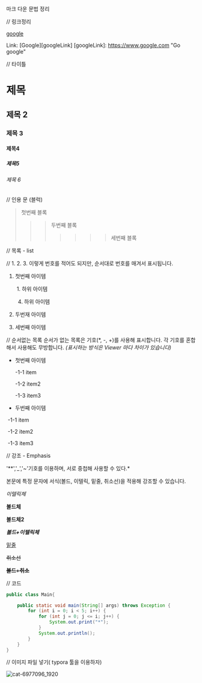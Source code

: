 

마크 다운 문법 정리

// 링크정리 

[google](http://google.com)

Link: [Google][googleLink]  [googleLink]: https://www.google.com "Go google"





// 타이틀

# 제목

## 제목 2

### 제목 3

#### 제목4

##### 제목5

###### 제목 6





//  인용 문 (블럭)

> 첫번째 블록
>
> > > 두번째 블록
> > >
> > > > > > > 세번째 블록
> > > > > > >
> > > > > > > 



// 목록 - list

// 1. 2. 3. 이렇게 번호를 적어도 되지만, 순서대로 번호를 매겨서 표시됩니다.

1. 첫번째 아이템

   ​	1. 하위 아이템

   	4. 하위 아이템 

2. 두번재 아이템

1. 세번째 아이템





// 순서없는 목록
순서가 없는 목록은 기호(*, -, +)를 사용해 표시합니다. 각 기호를 혼합해서 사용해도 무방합니다. *(표시하는 방식은 Viewer 마다 차이가 있습니다)*

+ 첫번째 아이템

  -1-1  item

  -1-2 item2

  -1-3 item3

  

+ 두번째 아이템

​		-1-1  item

​		-1-2 item2

​		-1-3 item3



// 강조 - Emphasis

 '**','_','~'기호를 이용하며, 서로 중첩해 사용할 수 있다.*

본문에 특정 문자에 서식(볼드, 이텔릭, 밑줄, 취소선)을 적용해 강조할 수 있습니다.



*이텔릭체*

**볼드체**

__볼드체2__

***볼드+이텔릭체***

<u>밑줄</u>

~~취소선~~

**~~볼드+취소~~**





//  코드

```java
public class Main{

    public static void main(String[] args) throws Exception {
        for (int i = 0; i < 5; i++) {
            for (int j = 0; j <= i; j++) {
                System.out.print("*");
            }
            System.out.println();
        }
    }
}

```



// 이미지 파일 넣기( typora 툴을 이용하자)

![cat-6977096_1920](C:\Users\werz3\Downloads\cat-6977096_1920.jpg)
